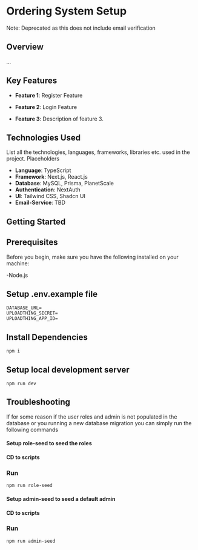 # Ordering System Setup
Note: Deprecated as this does not include email verification
## Overview
...

## Key Features

- **Feature 1**: Register Feature

- **Feature 2**: Login Feature
- **Feature 3**: Description of feature 3.

## Technologies Used

List all the technologies, languages, frameworks, libraries etc. used in the project. Placeholders

- **Language**: TypeScript
- **Framework**: Next.js, React.js
- **Database**:  MySQL, Prisma, PlanetScale
- **Authentication**: NextAuth
- **UI**: Tailwind CSS, Shadcn UI
- **Email-Service**: TBD

## Getting Started

## Prerequisites
Before you begin, make sure you have the following installed on your machine:

-Node.js

## Setup .env.example file 

```
DATABASE_URL= 
UPLOADTHING_SECRET=
UPLOADTHING_APP_ID=
```

## Install Dependencies
`
npm i
`



## Setup local development server 

`
npm run dev
`

## Troubleshooting
If for some reason if the user roles and admin is not populated in the database or you running a new database migration you can simply run the following commands

#### Setup role-seed to seed the roles 
#### CD to scripts 
### Run 
```
npm run role-seed
```
#### Setup admin-seed to seed a default admin 
#### CD to scripts 
### Run
```
npm run admin-seed
